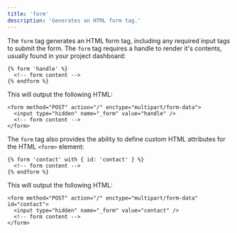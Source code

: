 ```yaml
---
title: 'form'
description: 'Generates an HTML form tag.'
---
```


The `form` tag generates an HTML form tag, including any required input tags to submit the form. The `form` tag requires a handle to render it's contents, usually found in your project dashboard:

```canvas {% process=false %}
{% form 'handle' %}
  <!-- form content -->
{% endform %}
```

This will output the following HTML:

```canvas {% process=false %}
<form method="POST" action="/" enctype="multipart/form-data">
  <input type="hidden" name="_form" value="handle" />
  <!-- form content -->
</form>
```

The `form` tag also provides the ability to define custom HTML attributes for the HTML `<form>` element:

```canvas {% process=false %}
{% form 'contact' with { id: 'contact' } %}
  <!-- form content -->
{% endform %}
```

This will output the following HTML:

```canvas {% process=false %}
<form method="POST" action="/" enctype="multipart/form-data" id="contact">
  <input type="hidden" name="_form" value="contact" />
  <!-- form content -->
</form>
```
